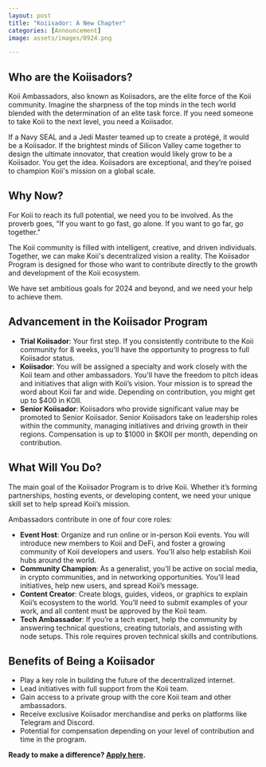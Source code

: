 ```yaml
---
layout: post
title: "Koiisador: A New Chapter"
categories: [Announcement]
image: assets/images/0924.png

---
```


## Who are the Koiisadors?

Koii Ambassadors, also known as Koiisadors, are the elite force of the Koii community. Imagine the sharpness of the top minds in the tech world blended with the determination of an elite task force. If you need someone to take Koii to the next level, you need a Koiisador.

If a Navy SEAL and a Jedi Master teamed up to create a protégé, it would be a Koiisador. If the brightest minds of Silicon Valley came together to design the ultimate innovator, that creation would likely grow to be a Koiisador. You get the idea. Koiisadors are exceptional, and they’re poised to champion Koii's mission on a global scale.

## Why Now?

For Koii to reach its full potential, we need you to be involved. As the proverb goes, "If you want to go fast, go alone. If you want to go far, go together."

The Koii community is filled with intelligent, creative, and driven individuals. Together, we can make Koii's decentralized vision a reality. The Koiisador Program is designed for those who want to contribute directly to the growth and development of the Koii ecosystem.

We have set ambitious goals for 2024 and beyond, and we need your help to achieve them.

## Advancement in the Koiisador Program

- **Trial Koiisador**: Your first step. If you consistently contribute to the Koii community for 8 weeks, you'll have the opportunity to progress to full Koiisador status.
- **Koiisador**: You will be assigned a specialty and work closely with the Koii team and other ambassadors. You'll have the freedom to pitch ideas and initiatives that align with Koii’s vision. Your mission is to spread the word about Koii far and wide. Depending on contribution, you might get up to $400 in KOII.
- **Senior Koiisador**: Koiisadors who provide significant value may be promoted to Senior Koiisador. Senior Koiisadors take on leadership roles within the community, managing initiatives and driving growth in their regions. Compensation is up to $1000 in $KOII per month, depending on contribution.

## What Will You Do?

The main goal of the Koiisador Program is to drive Koii. Whether it’s forming partnerships, hosting events, or developing content, we need your unique skill set to help spread Koii’s mission.

Ambassadors contribute in one of four core roles:

- **Event Host**: Organize and run online or in-person Koii events. You will introduce new members to Koii and DeFi, and foster a growing community of Koii developers and users. You'll also help establish Koii hubs around the world.
- **Community Champion**: As a generalist, you'll be active on social media, in crypto communities, and in networking opportunities. You'll lead initiatives, help new users, and spread Koii’s message.
- **Content Creator**: Create blogs, guides, videos, or graphics to explain Koii’s ecosystem to the world. You’ll need to submit examples of your work, and all content must be approved by the Koii team.
- **Tech Ambassador**: If you’re a tech expert, help the community by answering technical questions, creating tutorials, and assisting with node setups. This role requires proven technical skills and contributions.

## Benefits of Being a Koiisador

- Play a key role in building the future of the decentralized internet.
- Lead initiatives with full support from the Koii team.
- Gain access to a private group with the core Koii team and other ambassadors.
- Receive exclusive Koiisador merchandise and perks on platforms like Telegram and Discord.
- Potential for compensation depending on your level of contribution and time in the program.

**Ready to make a difference? [Apply here](https://forms.gle/3EzwkqYnJ31FJKxF9).**
